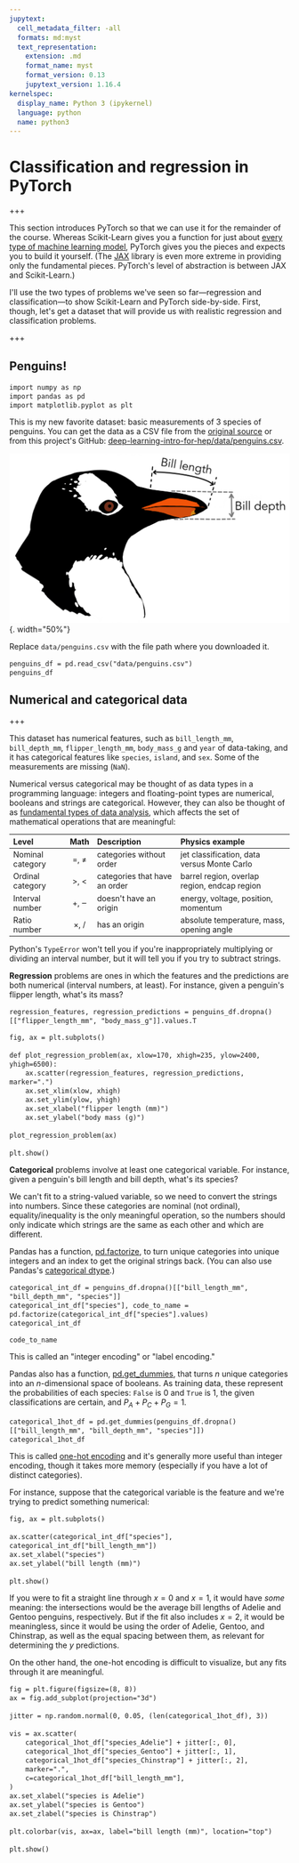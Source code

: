 ```yaml
---
jupytext:
  cell_metadata_filter: -all
  formats: md:myst
  text_representation:
    extension: .md
    format_name: myst
    format_version: 0.13
    jupytext_version: 1.16.4
kernelspec:
  display_name: Python 3 (ipykernel)
  language: python
  name: python3
---
```


# Classification and regression in PyTorch

+++

This section introduces PyTorch so that we can use it for the remainder of the course. Whereas Scikit-Learn gives you a function for just about [every type of machine learning model](https://scikit-learn.org/stable/machine_learning_map.html), PyTorch gives you the pieces and expects you to build it yourself. (The [JAX](https://jax.readthedocs.io/) library is even more extreme in providing only the fundamental pieces. PyTorch's level of abstraction is between JAX and Scikit-Learn.)

I'll use the two types of problems we've seen so far—regression and classification—to show Scikit-Learn and PyTorch side-by-side. First, though, let's get a dataset that will provide us with realistic regression and classification problems.

+++

## Penguins!

```{code-cell} ipython3
import numpy as np
import pandas as pd
import matplotlib.pyplot as plt
```

This is my new favorite dataset: basic measurements of 3 species of penguins. You can get the data as a CSV file from the [original source](https://www.kaggle.com/code/parulpandey/penguin-dataset-the-new-iris) or from this project's GitHub: [deep-learning-intro-for-hep/data/penguins.csv](https://github.com/hsf-training/deep-learning-intro-for-hep/blob/main/deep-learning-intro-for-hep/data/penguins.csv).

![](img/culmen_depth.png){. width="50%"}

Replace `data/penguins.csv` with the file path where you downloaded it.

```{code-cell} ipython3
penguins_df = pd.read_csv("data/penguins.csv")
penguins_df
```

## Numerical and categorical data

+++

This dataset has numerical features, such as `bill_length_mm`, `bill_depth_mm`, `flipper_length_mm`, `body_mass_g` and `year` of data-taking, and it has categorical features like `species`, `island`, and `sex`. Some of the measurements are missing (`NaN`).

Numerical versus categorical may be thought of as data types in a programming language: integers and floating-point types are numerical, booleans and strings are categorical. However, they can also be thought of as [fundamental types of data analysis](https://en.wikipedia.org/wiki/Level_of_measurement), which affects the set of mathematical operations that are meaningful:

| Level | Math | Description | Physics example |
|:--|:--:|:--|:--|
| Nominal category | =, ≠ | categories without order | jet classification, data versus Monte Carlo |
| Ordinal category | >, < | categories that have an order | barrel region, overlap region, endcap region |
| Interval number | +, ‒ | doesn't have an origin | energy, voltage, position, momentum |
| Ratio number | ×, / | has an origin | absolute temperature, mass, opening angle |

Python's `TypeError` won't tell you if you're inappropriately multiplying or dividing an interval number, but it will tell you if you try to subtract strings.

**Regression** problems are ones in which the features and the predictions are both numerical (interval numbers, at least). For instance, given a penguin's flipper length, what's its mass?

```{code-cell} ipython3
regression_features, regression_predictions = penguins_df.dropna()[["flipper_length_mm", "body_mass_g"]].values.T
```

```{code-cell} ipython3
fig, ax = plt.subplots()

def plot_regression_problem(ax, xlow=170, xhigh=235, ylow=2400, yhigh=6500):
    ax.scatter(regression_features, regression_predictions, marker=".")
    ax.set_xlim(xlow, xhigh)
    ax.set_ylim(ylow, yhigh)
    ax.set_xlabel("flipper length (mm)")
    ax.set_ylabel("body mass (g)")

plot_regression_problem(ax)

plt.show()
```

**Categorical** problems involve at least one categorical variable. For instance, given a penguin's bill length and bill depth, what's its species?

We can't fit to a string-valued variable, so we need to convert the strings into numbers. Since these categories are nominal (not ordinal), equality/inequality is the only meaningful operation, so the numbers should only indicate which strings are the same as each other and which are different.

Pandas has a function, [pd.factorize](https://pandas.pydata.org/pandas-docs/stable/reference/api/pandas.factorize.html), to turn unique categories into unique integers and an index to get the original strings back. (You can also use Pandas's [categorical dtype](https://pandas.pydata.org/docs/user_guide/categorical.html).)

```{code-cell} ipython3
categorical_int_df = penguins_df.dropna()[["bill_length_mm", "bill_depth_mm", "species"]]
categorical_int_df["species"], code_to_name = pd.factorize(categorical_int_df["species"].values)
categorical_int_df
```

```{code-cell} ipython3
code_to_name
```

This is called an "integer encoding" or "label encoding."

Pandas also has a function, [pd.get_dummies](https://pandas.pydata.org/docs/reference/api/pandas.get_dummies.html), that turns $n$ unique categories into an $n$-dimensional space of booleans. As training data, these represent the probabilities of each species: `False` is $0$ and `True` is $1$, the given classifications are certain, and $P_A + P_C + P_G = 1$.

```{code-cell} ipython3
categorical_1hot_df = pd.get_dummies(penguins_df.dropna()[["bill_length_mm", "bill_depth_mm", "species"]])
categorical_1hot_df
```

This is called [one-hot encoding](https://en.wikipedia.org/wiki/One-hot) and it's generally more useful than integer encoding, though it takes more memory (especially if you have a lot of distinct categories).

For instance, suppose that the categorical variable is the feature and we're trying to predict something numerical:

```{code-cell} ipython3
fig, ax = plt.subplots()

ax.scatter(categorical_int_df["species"], categorical_int_df["bill_length_mm"])
ax.set_xlabel("species")
ax.set_ylabel("bill length (mm)")

plt.show()
```

If you were to fit a straight line through $x = 0$ and $x = 1$, it would have _some_ meaning: the intersections would be the average bill lengths of Adelie and Gentoo penguins, respectively. But if the fit also includes $x = 2$, it would be meaningless, since it would be using the order of Adelie, Gentoo, and Chinstrap, as well as the equal spacing between them, as relevant for determining the $y$ predictions.

On the other hand, the one-hot encoding is difficult to visualize, but any fits through it are meaningful.

```{code-cell} ipython3
fig = plt.figure(figsize=(8, 8))
ax = fig.add_subplot(projection="3d")

jitter = np.random.normal(0, 0.05, (len(categorical_1hot_df), 3))

vis = ax.scatter(
    categorical_1hot_df["species_Adelie"] + jitter[:, 0],
    categorical_1hot_df["species_Gentoo"] + jitter[:, 1],
    categorical_1hot_df["species_Chinstrap"] + jitter[:, 2],
    marker=".",
    c=categorical_1hot_df["bill_length_mm"],
)
ax.set_xlabel("species is Adelie")
ax.set_ylabel("species is Gentoo")
ax.set_zlabel("species is Chinstrap")

plt.colorbar(vis, ax=ax, label="bill length (mm)", location="top")

plt.show()
```
